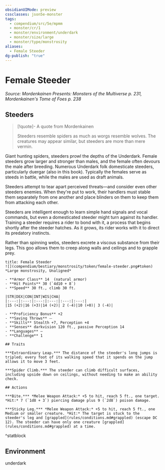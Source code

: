 ```yaml
---
obsidianUIMode: preview
cssclasses: json5e-monster
tags:
  - compendium/src/5e/mpmm
  - monster/cr/1
  - monster/environment/underdark
  - monster/size/large
  - monster/type/monstrosity
aliases:
  - Female Steeder
dg-publish: "true"
---
```

# Female Steeder
*Source: Mordenkainen Presents: Monsters of the Multiverse p. 231, Mordenkainen's Tome of Foes p. 238*  

## Steeders

> [!quote]- A quote from Mordenkainen  
> 
> Steeders resemble spiders as much as worgs resemble wolves. The creatures may appear similar, but steeders are more than mere vermin.

Giant hunting spiders, steeders prowl the depths of the Underdark. Female steeders grow larger and stronger than males, and the female often devours the male after breeding. Numerous Underdark folk domesticate steeders, particularly duergar (also in this book). Typically the females serve as steeds in battle, while the males are used as draft animals.

Steeders attempt to tear apart perceived threats—and consider even other steeders enemies. When they're put to work, their handlers must stable them separately from one another and place blinders on them to keep them from attacking each other.

Steeders are intelligent enough to learn simple hand signals and vocal commands, but even a domesticated steeder might turn against its handler. Training a steeder requires a rider to bond with it, a process that begins shortly after the steeder hatches. As it grows, its rider works with it to direct its predatory instincts.

Rather than spinning webs, steeders excrete a viscous substance from their legs. This goo allows them to creep along walls and ceilings and to grapple prey.

```ad-statblock
title: Female Steeder
![](compendium/bestiary/monstrosity/token/female-steeder.png#token)
*Large monstrosity, Unaligned*

- **Armor Class** 14  (natural armor)
- **Hit Points** 30 (`4d10 + 8`)
- **Speed** 30 ft., climb 30 ft.

|STR|DEX|CON|INT|WIS|CHA|
|:---:|:---:|:---:|:---:|:---:|:---:|
|15 (+2)|16 (+3)|14 (+2)| 2 (-4)|10 (+0)| 3 (-4)|

- **Proficiency Bonus** +2
- **Saving Throws** ⏤
- **Skills** Stealth +7, Perception +4
- **Senses** darkvision 120 ft., passive Perception 14
- **Languages** —
- **Challenge** 1

## Traits

***Extraordinary Leap.*** The distance of the steeder's long jumps is tripled; every foot of its walking speed that it spends on the jump allows it to move 3 feet.

***Spider Climb.*** The steeder can climb difficult surfaces, including upside down on ceilings, without needing to make an ability check.

## Actions

***Bite.*** *Melee Weapon Attack:* +5 to hit, reach 5 ft., one target. *Hit:* 7 (`1d8 + 3`) piercing damage plus 9 (`2d8`) poison damage.

***Sticky Leg.*** *Melee Weapon Attack:* +5 to hit, reach 5 ft., one Medium or smaller creature. *Hit:* The target is stuck to the steeder's leg and [grappled](rules/conditions.md#grappled) (escape DC 12). The steeder can have only one creature [grappled](rules/conditions.md#grappled) at a time.
```
^statblock

## Environment

underdark